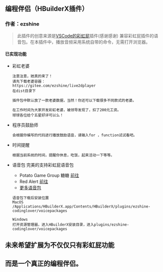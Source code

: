 ## 编程伴侣（HBuilderX插件）

### 作者：ezshine

> 此插件的创意来源是[VSCode的彩虹屁](https://github.com/SaekiRaku/vscode-rainbow-fart)插件(感谢感谢)
> 兼容彩虹屁插件的语音包。在本插件中，播放音频采用系统自带的命令，无需打开浏览器。

#### 已实现功能

- 彩虹老婆

  ~~~~
  注意注意，她真的来了！
  请先下载老婆容器：
  https://gitee.com/ezshine/live2dplayer
  在dist目录下
  
  插件包中默认放了一款老婆数据，当然！你还可以下载很多不同款式的老婆。
  
  在工作时间为大家开发彩虹老婆，被领导发现了，扣了200元工资。
  球球各位给个五星好评可以么！
  ~~~~

- 程序员鼓励师

  ~~~~
  会根据你编写的代码进行播放鼓励语音，请输入for ，function试试看吧。
  ~~~~

- 时间提醒

  ~~~~
  根据当前系统的时间，提醒你休息，吃饭，起来活动一下等等。
  ~~~~

- 语音包
	完美的支持彩虹屁语音包
	- Potato Game Group 糖糖 [前往](https://github.com/heixiaobai/rainbow-fart-voice-pack)
	- Red Alert [前往](https://github.com/trotsky1997/RedAlert-Voice-Pack)
	- [更多语音包](https://github.com/topics/rainbow-fart)
  
	~~~~
	语音包下载后安装位置
	MacOS
	/Applications/HBuilderX.app/Contents/HBuilderX/plugins/ezshine-codinglover/voicepackages
  
	Windows
	打开资源管理器，进入HBuilderX安装目录，进入plugins/ezshine-codinglover/voicepackages
	~~~~

  
## 未来希望扩展为不仅仅只有彩虹屁功能
## 而是一个真正的编程伴侣。


